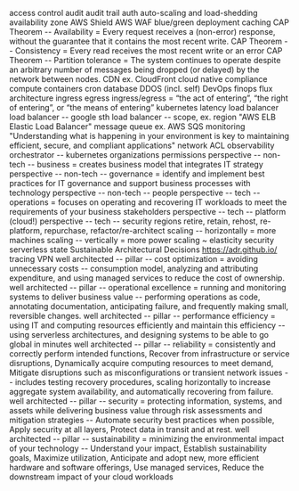 access control
audit
audit trail
auth
auto-scaling and load-shedding
availability zone
AWS Shield
AWS WAF
blue/green deployment
caching
CAP Theorem -- Availability = Every request receives a (non-error) response, without the guarantee that it contains the most recent write.
CAP Theorem -- Consistency = Every read receives the most recent write or an error
CAP Theorem -- Partition tolerance = The system continues to operate despite an arbitrary number of messages being dropped (or delayed) by the network between nodes.
CDN ex. CloudFront
cloud native
compliance
compute
containers
cron
database
DDOS (incl. self)
DevOps
finops
flux architecture
ingress egress
ingress/egress = “the act of entering”, “the right of entering”, or “the means of entering”
kubernetes
latency
load balancer
load balancer -- google sth
load balancer -- scope, ex. region "AWS ELB Elastic Load Balancer"
message queue ex. AWS SQS
monitoring "Understanding what is happening in your environment is key to maintaining efficient, secure, and compliant applications"
network ACL
observability
orchestrator -- kubernetes
organizations
permissions
perspective -- non-tech -- business = creates business model that integrates IT strategy
perspective -- non-tech -- governance = identify and implement best practices for IT governance and support business processes with technology
perspective -- non-tech -- people
perspective -- tech -- operations = focuses on operating and recovering IT workloads to meet the requirements of your business stakeholders
perspective -- tech -- platform (cloud!)
perspective -- tech -- security
regions
retire, retain, rehost, re-platform, repurchase, refactor/re-architect
scaling -- horizontally = more machines
scaling -- vertically = more power
scaling ~ elasticity
security
serverless
state
Sustainable Architectural Decisions https://adr.github.io/
tracing
VPN
well architected -- pillar -- cost optimization = avoiding unnecessary costs -- consumption model, analyzing and attributing expenditure, and using managed services to reduce the cost of ownership.
well architected -- pillar -- operational excellence = running and monitoring systems to deliver business value -- performing operations as code, annotating documentation, anticipating failure, and frequently making small, reversible changes.
well architected -- pillar -- performance efficiency = using IT and computing resources efficiently and maintain this efficiency -- using serverless architectures, and designing systems to be able to go global in minutes
well architected -- pillar -- reliability = consistently and correctly perform intended functions, Recover from infrastructure or service disruptions, Dynamically acquire computing resources to meet demand, Mitigate disruptions such as misconfigurations or transient network issues -- includes testing recovery procedures, scaling horizontally to increase aggregate system availability, and automatically recovering from failure.
well architected -- pillar -- security = protecting information, systems, and assets while delivering business value through risk assessments and mitigation strategies -- Automate security best practices when possible, Apply security at all layers, Protect data in transit and at rest.
well architected -- pillar -- sustainability = minimizing the environmental impact of your technology -- Understand your impact, Establish sustainability goals, Maximize utilization, Anticipate and adopt new, more efficient hardware and software offerings, Use managed services, Reduce the downstream impact of your cloud workloads
